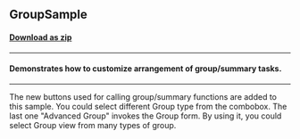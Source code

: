 ## GroupSample
#### [Download as zip](https://grapecity.github.io/DownGit/#/home?url=https://github.com/GrapeCity/ComponentOne-WinForms-Samples/tree/master/NetFramework\GanttView\CS\GroupSample)
____
#### Demonstrates how to customize arrangement of group/summary tasks.
____
The new buttons used for calling group/summary functions are added to this sample. You could select different Group type from the combobox. The last one "Advanced Group" invokes the Group form. By using it, you could select Group view from many types of group. 




